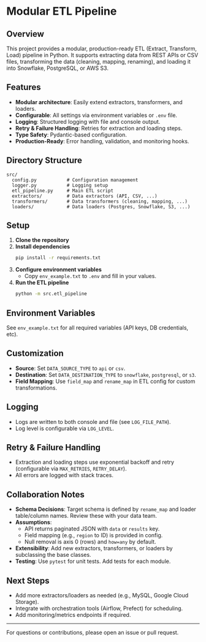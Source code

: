 # Modular ETL Pipeline

## Overview
This project provides a modular, production-ready ETL (Extract, Transform, Load) pipeline in Python. It supports extracting data from REST APIs or CSV files, transforming the data (cleaning, mapping, renaming), and loading it into Snowflake, PostgreSQL, or AWS S3.

## Features
- **Modular architecture**: Easily extend extractors, transformers, and loaders.
- **Configurable**: All settings via environment variables or `.env` file.
- **Logging**: Structured logging with file and console output.
- **Retry & Failure Handling**: Retries for extraction and loading steps.
- **Type Safety**: Pydantic-based configuration.
- **Production-Ready**: Error handling, validation, and monitoring hooks.

## Directory Structure
```
src/
  config.py           # Configuration management
  logger.py           # Logging setup
  etl_pipeline.py     # Main ETL script
  extractors/         # Data extractors (API, CSV, ...)
  transformers/       # Data transformers (cleaning, mapping, ...)
  loaders/            # Data loaders (Postgres, Snowflake, S3, ...)
```

## Setup
1. **Clone the repository**
2. **Install dependencies**
   ```bash
   pip install -r requirements.txt
   ```
3. **Configure environment variables**
   - Copy `env_example.txt` to `.env` and fill in your values.
4. **Run the ETL pipeline**
   ```bash
   python -m src.etl_pipeline
   ```

## Environment Variables
See `env_example.txt` for all required variables (API keys, DB credentials, etc).

## Customization
- **Source**: Set `DATA_SOURCE_TYPE` to `api` or `csv`.
- **Destination**: Set `DATA_DESTINATION_TYPE` to `snowflake`, `postgresql`, or `s3`.
- **Field Mapping**: Use `field_map` and `rename_map` in ETL config for custom transformations.

## Logging
- Logs are written to both console and file (see `LOG_FILE_PATH`).
- Log level is configurable via `LOG_LEVEL`.

## Retry & Failure Handling
- Extraction and loading steps use exponential backoff and retry (configurable via `MAX_RETRIES`, `RETRY_DELAY`).
- All errors are logged with stack traces.

## Collaboration Notes
- **Schema Decisions**: Target schema is defined by `rename_map` and loader table/column names. Review these with your data team.
- **Assumptions**:
  - API returns paginated JSON with `data` or `results` key.
  - Field mapping (e.g., `region` to ID) is provided in config.
  - Null removal is axis 0 (rows) and `how=any` by default.
- **Extensibility**: Add new extractors, transformers, or loaders by subclassing the base classes.
- **Testing**: Use `pytest` for unit tests. Add tests for each module.

## Next Steps
- Add more extractors/loaders as needed (e.g., MySQL, Google Cloud Storage).
- Integrate with orchestration tools (Airflow, Prefect) for scheduling.
- Add monitoring/metrics endpoints if required.

---
For questions or contributions, please open an issue or pull request. 